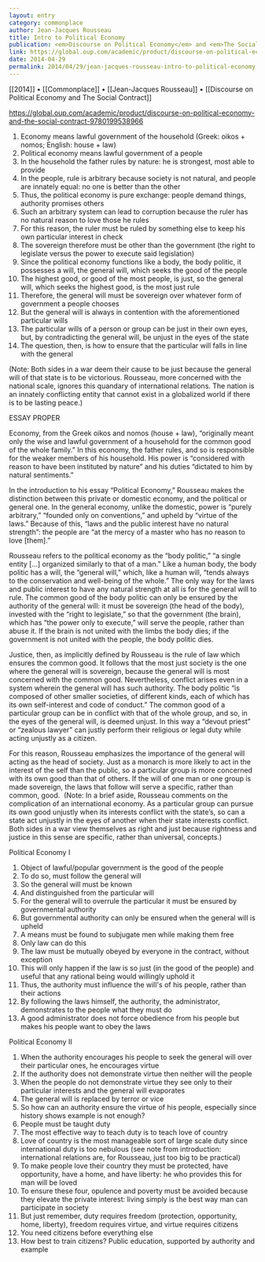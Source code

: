 ```yaml
---
layout: entry
category: commonplace
author: Jean-Jacques Rousseau
title: Intro to Political Economy
publication: <em>Discourse on Political Economy</em> and <em>The Social Contract</em>
link: https://global.oup.com/academic/product/discourse-on-political-economy-and-the-social-contract-9780199538966
date: 2014-04-29
permalink: 2014/04/29/jean-jacques-rousseau-intro-to-political-economy
---
```


[[2014]] • [[Commonplace]] • [[Jean-Jacques Rousseau]] • [[Discourse on Political Economy and The Social Contract]]

https://global.oup.com/academic/product/discourse-on-political-economy-and-the-social-contract-9780199538966

1. Economy means lawful government of the household (Greek: oikos + nomos; English: house + law)
2. Political economy means lawful government of a people
3. In the household the father rules by nature: he is strongest, most able to provide
4. In the people, rule is arbitrary because society is not natural, and people are innately equal: no one is better than the other
5. Thus, the political economy is pure exchange: people demand things, authority promises others
6. Such an arbitrary system can lead to corruption because the ruler has no natural reason to love those he rules
7. For this reason, the ruler must be ruled by something else to keep his own particular interest in check
8. The sovereign therefore must be other than the government (the right to legislate versus the power to execute said legislation)
9. Since the political economy functions like a body, the body politic, it possesses a will, the general will, which seeks the good of the people
10. The highest good, or good of the most people, is just, so the general will, which seeks the highest good, is the most just rule
11. Therefore, the general will must be sovereign over whatever form of government a people chooses
12. But the general will is always in contention with the aforementioned particular wills
13. The particular wills of a person or group can be just in their own eyes, but, by contradicting the general will, be unjust in the eyes of the state
14. The question, then, is how to ensure that the particular will falls in line with the general

(Note: Both sides in a war deem their cause to be just because the general will of that state is to be victorious. Rousseau, more concerned with the national scale, ignores this quandary of international relations. The nation is an innately conflicting entity that cannot exist in a globalized world if there is to be lasting peace.)


ESSAY PROPER

Economy, from the Greek oikos and nomos (house + law), “originally meant only the wise and lawful government of a household for the common good of the whole family.” In this economy, the father rules, and so is responsible for the weaker members of his household. His power is “considered with reason to have been instituted by nature” and his duties “dictated to him by natural sentiments.”

In the introduction to his essay “Political Economy,” Rousseau makes the distinction between this private or domestic economy, and the political or general one. In the general economy, unlike the domestic, power is “purely arbitrary,” “founded only on conventions,” and upheld by “virtue of the laws.” Because of this, “laws and the public interest have no natural strength”: the people are “at the mercy of a master who has no reason to love [them].”

Rousseau refers to the political economy as the “body politic,” “a single entity [...] organized similarly to that of a man.” Like a human body, the body politic has a will, the “general will,” which, like a human will, “tends always to the conservation and well-being of the whole.” The only way for the laws and public interest to have any natural strength at all is for the general will to rule. The common good of the body politic can only be ensured by the authority of the general will: it must be sovereign (the head of the body), invested with the “right to legislate,” so that the government (the brain), which has “the power only to execute,” will serve the people, rather than abuse it. If the brain is not united with the limbs the body dies; if the government is not united with the people, the body politic dies.

Justice, then, as implicitly defined by Rousseau is the rule of law which ensures the common good. It follows that the most just society is the one where the general will is sovereign, because the general will is most concerned with the common good. Nevertheless, conflict arises even in a system wherein the general will has such authority. The body politic “is composed of other smaller societies, of different kinds, each of which has its own self-interest and code of conduct.” The common good of a particular group can be in conflict with that of the whole group, and so, in the eyes of the general will, is deemed unjust. In this way a “devout priest” or “zealous lawyer” can justly perform their religious or legal duty while acting unjustly as a citizen.

For this reason, Rousseau emphasizes the importance of the general will acting as the head of society. Just as a monarch is more likely to act in the interest of the self than the public, so a particular group is more concerned with its own good than that of others. If the will of one man or one group is made sovereign, the laws that follow will serve a specific, rather than common, good. 
(Note: In a brief aside, Rousseau comments on the complication of an international economy. As a particular group can pursue its own good unjustly when its interests conflict with the state’s, so can a state act unjustly in the eyes of another when their state interests conflict. Both sides in a war view themselves as right and just because rightness and justice in this sense are specific, rather than universal, concepts.)


Political Economy I

1. Object of lawful/popular government is the good of the people
2. To do so, must follow the general will
3. So the general will must be known
4. And distinguished from the particular will
5. For the general will to overrule the particular it must be ensured by governmental authority
6. But governmental authority can only be ensured when the general will is upheld
7. A means must be found to subjugate men while making them free
8. Only law can do this
9. The law must be mutually obeyed by everyone in the contract, without exception
10. This will only happen if the law is so just (in the good of the people) and useful that any rational being would willingly uphold it
11. Thus, the authority must influence the will's of his people, rather than their actions
12. By following the laws himself, the authority, the administrator, demonstrates to the people what they must do
13. A good administrator does not force obedience from his people but makes his people want to obey the laws

Political Economy II

1. When the authority encourages his people to seek the general will over their particular ones, he encourages virtue
2. If the authority does not demonstrate virtue then neither will the people
3. When the people do not demonstrate virtue they see only to their particular interests and the general will evaporates
4. The general will is replaced by terror or vice
5. So how can an authority ensure the virtue of his people, especially since history shows example is not enough?
6. People must be taught duty
7. The most effective way to teach duty is to teach love of country
8. Love of country is the most manageable sort of large scale duty since international duty is too nebulous (see note from introduction: international relations are, for Rousseau, just too big to be practical)
9. To make people love their country they must be protected, have opportunity, have a home, and have liberty: he who provides this for man will be loved
10. To ensure these four, opulence and poverty must be avoided because they elevate the private interest: living simply is the best way man can participate in society
11. But just remember, duty requires freedom (protection, opportunity, home, liberty), freedom requires virtue, and virtue requires citizens
12. You need citizens before everything else
13. How best to train citizens? Public education, supported by authority and example
